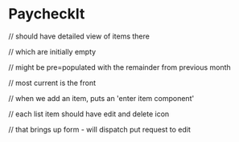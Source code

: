 <h1>PaycheckIt</h1>

// should have detailed view of items there

// which are initially empty

// might be pre=populated with the remainder from previous month

// most current is the front

// when we add an item, puts an 'enter item component' 

// each list item should have edit and delete icon

// that brings up form - will dispatch put request to edit